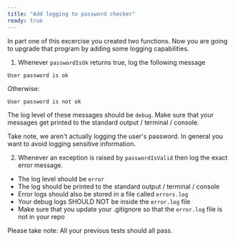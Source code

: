```yaml
---
title: "Add logging to password checker"
ready: true
---
```


In part one of this excercise you created two functions. Now you are going to upgrade that program by adding some logging capabilities.

1. Whenever `passwordIsOk` returns true, log the following message 

```
User password is ok
```

Otherwise:


```
User password is not ok
```

The log level of these messages should be `debug`.
Make sure that your messages get printed to the standard output / terminal / console.

Take note, we aren't actually logging the user's password. In general you want to avoid logging sensitive information.

2. Whenever an exception is raised by `passwordIsValid` then log the exact error message.

- The log level should be `error`
- The log should be printed to the standard output / terminal / console
- Error logs should also be stored in a file called `errors.log` 
- Your debug logs SHOULD NOT be inside the `error.log` file
- Make sure that you update your .gitignore so that the `error.log` file is not in your repo 


Please take note: All your previous tests should all pass.
